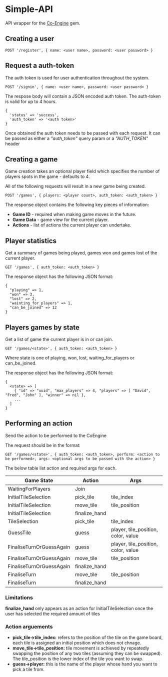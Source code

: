# Simple-API

API wrapper for the [Co-Engine](https://github.com/dwhenry/co-engine) gem.


## Creating a user

```
POST '/register', { name: <user name>, password: <user password> }
```

## Request a auth-token

The auth token is used for user authentication throughout the system.

```
POST '/signin', { name: <user name>, password: <user password> }
```

The respose body will contain a JSON encoded auth token. The auth-token is valid for up to 4 hours.
 
```
{
  'status' => 'success',
  'auth_token' => '<auth token>'
}
```

Once obtained the auth token needs to be passed with each request. It can be passed as either a _"auth_token"_ query 
param or a _"AUTH_TOKEN"_ header  

## Creating a game

Game creation takes an optional player field which specifies the number of players spots in the game - defaults to 4.

All of the following requests will result in a new game being created.

```
POST '/games', { players: <player count>, auth_token: <auth_token> }
```

The response object contains the following key pieces of information:

* **Game ID** - required when making game moves in the future.
* **Game Data** - game view for the current player.
* **Actions** - list of actions the current player can undertake.

## Player statistics

Get a summary of games being played, games won and games lost of the current player.

```
GET '/games', { auth_token: <auth_token> }
```

The response object has the following JSON format:

```
{
  "playing" => 1,
  "won" => 3,
  "lost" => 2,
  "wainting_for_players" => 1,
  "can_be_joined" => 12
}
```

## Players games by state

Get a list of game the current player is in or can join.

```
GET '/games/<state>', { auth_token: <auth_token> }
```

Where state is one of playing, won, lost, waiting_for_players or can_be_joined.

The response object has the following JSON format:

    {
      <state> => [
        { "id" => "uuid", "max_players" => 4, "players" => [ "David", "Fred", "John" ], "winner" => nil },
        ...
      ]
    }


## Performing an action

Send the action to be performed to the CoEngine

The request should be in the format:

```
GET '/games/<state>', { auth_token: <auth_token>, perform: <action to be performed>, args: <optional args to be passed with the action> }
```

The below table list action and required args for each.

| Game State               | Action        | Args                                |
|--------------------------|---------------|-------------------------------------|
| WaitingForPlayers        | Join          |                                     |
| InitialTileSelection     | pick_tile     | tile_index                          |
| InitialTileSelection     | move_tile     | tile_position                       |
| InitialTileSelection     | finalize_hand |                                     |
| TileSelection            | pick_tile     | tile_index                          |
| GuessTile                | guess         | player, tile_position, color, value |
| FinaliseTurnOrGuessAgain | guess         | player, tile_position, color, value |
| FinaliseTurnOrGuessAgain | move_tile     | tile_position                       |
| FinaliseTurnOrGuessAgain | finalize_hand |                                     |
| FinaliseTurn             | move_tile     | tile_position                       |
| FinaliseTurn             | finalize_hand |                                     |

### Limitations

**finalize_hand** only appears as an action for InitialTileSelection once the user has selected the required amount of tiles 


### Action arguements

* **pick_tile->tile_index:** refers to the position of the tile on the game board, each tile is assigned an initial 
  position which does not chnage.
* **move_tile->tile_position:** tile movement is achieved by repeatedly swapping the position of any two tiles 
  (assuming they can be swapped). The tile_position is the lower index of the tile you want to swap.
* **guess->player:** this is the name of the player whose hand you want to pick a tile from.

